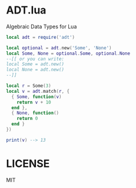ADT.lua
===

Algebraic Data Types for Lua

```lua
local adt = require('adt')

local optional = adt.new('Some', 'None')
local Some, None = optional.Some, optional.None
--[[ or you can write:
local Some = adt.new()
local None = adt.new()
--]]

local r = Some(3)
local v = adt.match(r, {
  { Some, function(v)
    return v + 10
  end },
  { None, function()
    return 0
  end }
})

print(v) --> 13
```

# LICENSE
MIT
